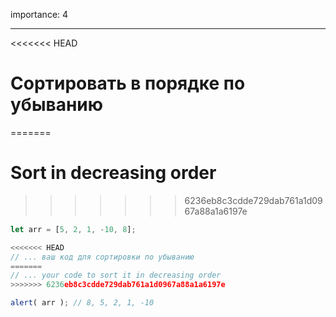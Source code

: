 importance: 4

---

<<<<<<< HEAD
# Сортировать в порядке по убыванию
=======
# Sort in decreasing order
>>>>>>> 6236eb8c3cdde729dab761a1d0967a88a1a6197e

```js
let arr = [5, 2, 1, -10, 8];

<<<<<<< HEAD
// ... ваш код для сортировки по убыванию
=======
// ... your code to sort it in decreasing order
>>>>>>> 6236eb8c3cdde729dab761a1d0967a88a1a6197e

alert( arr ); // 8, 5, 2, 1, -10
```

